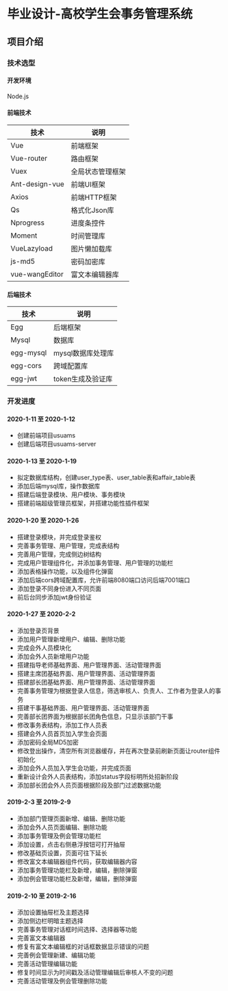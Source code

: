 # 毕业设计-高校学生会事务管理系统

## 项目介绍

### 技术选型

#### 开发环境

Node.js

#### 前端技术

| 技术 | 说明 |
|---|---|
| Vue | 前端框架 |
| Vue-router | 路由框架 |
| Vuex | 全局状态管理框架 |
| Ant-design-vue | 前端UI框架 |
| Axios | 前端HTTP框架 |
| Qs | 格式化Json库 |
| Nprogress | 进度条控件 |
| Moment | 时间管理库 |
| VueLazyload | 图片懒加载库 |
| js-md5 | 密码加密库 |
| vue-wangEditor | 富文本编辑器库 |

#### 后端技术

| 技术 | 说明 |
|---|---|
| Egg | 后端框架 |
| Mysql | 数据库 |
| egg-mysql | mysql数据库处理库 |
| egg-cors | 跨域配置库 |
| egg-jwt | token生成及验证库 |

### 开发进度

#### 2020-1-11 至 2020-1-12

- 创建前端项目usuams
- 创建后端项目usuams-server

#### 2020-1-13 至 2020-1-19

- 拟定数据库结构，创建user_type表、user_table表和affair_table表
- 添加后端mysql库，操作数据库
- 搭建后端登录模块、用户模块、事务模块
- 搭建前端超级管理员框架，并搭建功能性插件框架

#### 2020-1-20 至 2020-1-26

- 搭建登录模块，并完成登录鉴权
- 完善事务管理、用户管理，完成表结构
- 完善用户管理，完成侧边树结构
- 完成用户管理组件化，并添加事务管理、用户管理的功能栏
- 添加表格操作功能，以及组件化弹窗
- 添加后端cors跨域配置库，允许前端8080端口访问后端7001端口
- 添加登录不同身份进入不同页面
- 前后台同步添加jwt身份验证

#### 2020-1-27 至 2020-2-2

- 添加登录页背景
- 添加用户管理新增用户、编辑、删除功能
- 完成会外人员模块化
- 添加会外人员新增用户功能
- 搭建指导老师基础界面、用户管理界面、活动管理界面
- 搭建主席团基础界面、用户管理界面、活动管理界面
- 搭建部长团基础界面、用户管理界面、活动管理界面
- 完善事务管理为根据登录人信息，筛选审核人、负责人、工作者为登录人的事务
- 搭建干事基础界面、用户管理界面、活动管理界面
- 完善部长团界面为根据部长团角色信息，只显示该部门干事
- 修改事务表结构，添加工作人员表
- 搭建会外人员首页加入学生会页面
- 添加密码全局MD5加密
- 修改登出操作，清空所有浏览器缓存，并在再次登录前刷新页面让router组件初始化
- 添加会外人员加入学生会功能，并完成页面
- 重新设计会外人员表结构，添加status字段标明所处招新阶段
- 添加部长团会外人员页面根据阶段及部门过滤数据功能

#### 2019-2-3 至 2019-2-9

- 添加部门管理页面新增、编辑、删除功能
- 添加会外人员页面编辑、删除功能
- 添加事务管理及例会管理功能栏
- 添加设置，点击右侧悬浮按钮可打开抽屉
- 修改基础页设置，页面可往下延长
- 修改富文本编辑器组件代码，获取编辑器内容
- 添加事务管理功能栏及新增，编辑，删除弹窗
- 添加例会管理功能栏及新增，编辑，删除弹窗

#### 2019-2-10 至 2019-2-16

- 添加设置抽屉栏及主题选择
- 添加侧边栏明暗主题选择
- 完善事务管理对话框时间选择、选择器等功能
- 完善富文本编辑器
- 修复有富文本编辑框的对话框数据显示错误的问题
- 完善例会管理新建、编辑功能
- 完善活动管理编辑功能
- 修复时间显示为时间戳及活动管理编辑后审核人不变的问题
- 完善活动管理及例会管理删除功能
